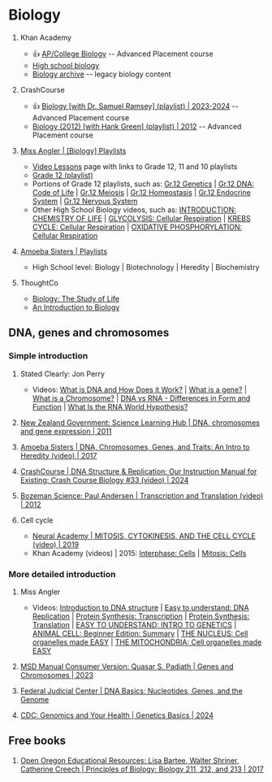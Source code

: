 # Biology

1. Khan Academy
   - :thumbsup: [AP/College Biology](https://www.khanacademy.org/science/ap-biology) -- Advanced Placement course
   - [High school biology](https://www.khanacademy.org/science/hs-bio)
   - [Biology archive](https://www.khanacademy.org/science/biology) -- legacy biology content

1. CrashCourse
   - :thumbsup: [Biology [with Dr. Samuel Ramsey] (playlist) | 2023-2024](https://www.youtube.com/playlist?list=PL8dPuuaLjXtPW_ofbxdHNciuLoTRLPMgB) -- Advanced Placement course
   - [Biology (2012) [with Hank Green] (playlist) | 2012](https://www.youtube.com/playlist?list=PL3EED4C1D684D3ADF) -- Advanced Placement course

1. [Miss Angler | [Biology] Playlists](https://www.youtube.com/@missangler/playlists)
   - [Video Lessons](https://www.missangler.co.za/video-lessons) page with links to Grade 12, 11 and 10 playlists
   - [Grade 12 (playlist)](https://www.youtube.com/playlist?list=PLmblW4mMXmlelIrIkPWiki-K8yMPK7Aig)
   - Portions of Grade 12 playlists, such as:
     [Gr.12 Genetics](https://www.youtube.com/playlist?list=PLmblW4mMXmldCiqaxLLjlXe3wvMAnlUh5) |
     [Gr.12 DNA: Code of Life](https://www.youtube.com/playlist?list=PLmblW4mMXmlfxOoH4eBVD-w5gQjk-U1xV) |
     [Gr.12 Meiosis](https://www.youtube.com/playlist?list=PLmblW4mMXmldlwxVMlHNY-n-7djXYySZt) |
     [Gr.12 Homeostasis](https://www.youtube.com/playlist?list=PLmblW4mMXmlfcTHyLRVGhtn3kHQfrJ_m8) |
     [Gr.12 Endocrine System](https://www.youtube.com/playlist?list=PLmblW4mMXmldPfqD1mg0g-qi4UJ6IFz3f) |
     [Gr.12 Nervous System](https://www.youtube.com/playlist?list=PLmblW4mMXmlduJHLZGKMfQMTx65_Q-mOT)
   - Other High School Biology videos, such as:
     [INTRODUCTION: CHEMISTRY OF LIFE](https://www.youtube.com/watch?v=q4tMUtMRgwM) |
     [GLYCOLYSIS: Cellular Respiration](https://www.youtube.com/watch?v=f0Rn0k_ISis) |
     [KREBS CYCLE: Cellular Respiration](https://www.youtube.com/watch?v=C_oASWc1b9s) |
     [OXIDATIVE PHOSPHORYLATION: Cellular Respiration](https://www.youtube.com/watch?v=1vjecz3oqUY)

1. [Amoeba Sisters | Playlists](https://www.youtube.com/@AmoebaSisters/playlists)
   - High School level: Biology | Biotechnology | Heredity | Biochemistry

1. ThoughtCo
   - [Biology: The Study of Life](https://www.thoughtco.com/biology-meaning-373266)
   - [An Introduction to Biology](https://www.thoughtco.com/biology-basics-4133578)


## DNA, genes and chromosomes

### Simple introduction

1. Stated Clearly: Jon Perry
   - Videos: [What is DNA and How Does it Work?](https://www.youtube.com/watch?v=zwibgNGe4aY) |
     [What is a gene?](https://www.youtube.com/watch?v=5MQdXjRPHmQ) |
     [What is a Chromosome?](https://www.youtube.com/watch?v=IePMXxQ-KWY) |
     [DNA vs RNA - Differences in Form and Function](https://www.youtube.com/watch?v=FNynz6Q12Bw) |
     [What Is the RNA World Hypothesis?](https://www.youtube.com/watch?v=K1xnYFCZ9Yg)

1. [New Zealand Government: Science Learning Hub | DNA, chromosomes and gene expression | 2011](https://www.sciencelearn.org.nz/resources/206-dna-chromosomes-and-gene-expression)
1. [Amoeba Sisters | DNA, Chromosomes, Genes, and Traits: An Intro to Heredity (video) | 2017](https://www.youtube.com/watch?v=8m6hHRlKwxY&t=1m37s)
1. [CrashCourse | DNA Structure & Replication: Our Instruction Manual for Existing: Crash Course Biology #33 (video) | 2024](https://www.youtube.com/watch?v=4YNDB_zSzfE)
1. [Bozeman Science: Paul Andersen | Transcription and Translation (video) | 2012](https://www.youtube.com/watch?v=h3b9ArupXZg)
1. Cell cycle
   - [Neural Academy | MITOSIS, CYTOKINESIS, AND THE CELL CYCLE (video) | 2019](https://www.youtube.com/watch?v=8uzHTKdv_Sw)
   - Khan Academy (videos) | 2015: [Interphase: Cells](https://www.youtube.com/watch?v=VXLSTd_dlKg) |
     [Mitosis: Cells](https://www.youtube.com/watch?v=TKGcfbyFXsw)


### More detailed introduction

1. Miss Angler
   - Videos: [Introduction to DNA structure](https://www.youtube.com/watch?v=4u8nC8BAq9s) |
     [Easy to understand: DNA Replication](https://www.youtube.com/watch?v=fnupT4KUt7g) |
     [Protein Synthesis: Transcription](https://www.youtube.com/watch?v=ej1CVV7_en4) |
     [Protein Synthesis: Translation](https://www.youtube.com/watch?v=pLSDaWU1s9I) |
     [EASY TO UNDERSTAND: INTRO TO GENETICS](https://www.youtube.com/watch?v=cc3-WB1_Ysk) |
     [ANIMAL CELL: Beginner Edition: Summary](https://www.youtube.com/watch?v=kM44ghjnc8s) |
     [THE NUCLEUS: Cell organelles made EASY](https://www.youtube.com/watch?v=If0aMcRQgWg) |
     [THE MITOCHONDRIA: Cell organelles made EASY](https://www.youtube.com/watch?v=reRd9GpxMkg)

1. [MSD Manual Consumer Version: Quasar S. Padiath | Genes and Chromosomes | 2023](https://www.msdmanuals.com/home/fundamentals/genetics/genes-and-chromosomes)
1. [Federal Judicial Center | DNA Basics: Nucleotides, Genes, and the Genome](https://www.fjc.gov/content/361230/DNA-basics-nucleotides-genes-genome)
1. [CDC: Genomics and Your Health | Genetics Basics | 2024](https://www.cdc.gov/genomics-and-health/about/index.html)


## Free books

1. [Open Oregon Educational Resources: Lisa Bartee, Walter Shriner, Catherine Creech | Principles of Biology: Biology 211, 212, and 213 | 2017](https://openoregon.pressbooks.pub/mhccmajorsbio/)

